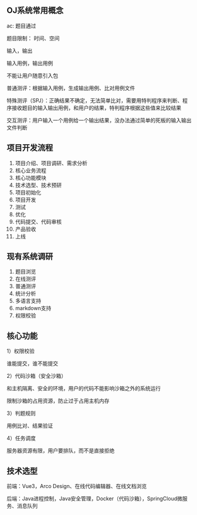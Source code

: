 ## OJ系统常用概念

ac: 题目通过

题目限制： 时间、空间

输入，输出

输入用例，输出用例

不能让用户随意引入包

普通测评：根据输入用例，生成输出用例、比对用例文件

特殊测评（SPJ）：正确结果不确定，无法简单比对，需要用特判程序来判断、程序接收题目的输入输出用例，和用户的结果，特判程序根据这些值来比较结果 

交互测评：用户输入一个用例给一个输出结果，没办法通过简单的死板的输入输出文件判断

## 项目开发流程

1. 项目介绍、项目调研、需求分析
2. 核心业务流程
3. 核心功能模块
4. 技术选型、技术预研
5. 项目初始化
6. 项目开发
7. 测试
8. 优化
9. 代码提交、代码审核
10. 产品验收
11. 上线

## 现有系统调研

1. 题目浏览
2. 在线测评
3. 普通测评
4. 统计分析
5. 多语言支持
6. markdown支持
7. 权限校验

## 核心功能

1）权限校验

谁能提交，谁不能提交

2）代码沙箱（安全沙箱）

和主机隔离、安全的环境，用户的代码不能影响沙箱之外的系统运行

限制沙箱的占用资源，防止过于占用主机内存

3）判题规则

用例比对、结果验证

4）任务调度

服务器资源有限，用户要排队，而不是直接拒绝

## 技术选型

前端：Vue3，Arco Design、在线代码编辑器、在线文档浏览

后端：Java进程控制，Java安全管理，Docker（代码沙箱），SpringCloud微服务、消息队列

